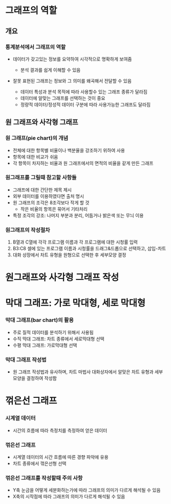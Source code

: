 # 그래프의 역할
## 개요
### 통계분석에서 그래프의 역할
- 데이터가 갖고있는 정보를 요약하여 시각적으로 명확하게 보여줌
  - 분석 결과를 쉽게 이해할 수 있음

- 잘못 표현된 그래프는 정보와 그 의미를 왜곡해서 전달할 수 있음
  - 데이터 특성과 분석 목적에 따라 사용할수 있는 그래프 종류가 달라짐
  - 데이터에 알맞는 그래프를 선택하는 것이 중요
  - 정량적 데이터/정성적 데이터 구분에 따라 사용가능한 그래프도 달라짐

## 원 그래프와 사각형 그래프
### 원 그래프(pie chart)의 개념
- 전체에 대한 항목별 비율이나 백분율을 강조하기 위하여 사용
- 항목에 대한 비교가 쉬움
- 각 항목이 차지하는 비율과 원 그래프에서의 면적의 비율을 같게 만든 그래프

### 원그래프를 그릴때 참고할 사항들
- 그래프에 대한 간단한 제목 제시
- 외부 데이터를 이용하였다면 출처 명시
- 원 그래프의 조각은 8조각보다 작게 할 것
  - 작은 비율의 항목은 묶어서 기타처리
- 특정 조각의 강조: 나머지 부분과 분리, 어둡거나 밝은색 또는 무늬 이용

### 원그래프의 작성절차
1. B열과 C열에 각각 프로그램 이름과 각 프로그램에 대한 시청률 입력
2. B3:C8 셀에 있는 프로그램 이름과 시청률을 드래그&드롭으로 선택하고, 삽입-차트
3. 대화 상장에서 차트 유형을 원형으로 선택한 후 세부모양 결정

# 원그래프와 사각형 그래프 작성


# 막대 그래프: 가로 막대형, 세로 막대형
### 막대 그래프(bar chart)의 활용
- 주로 질적 데이터를 분석하기 위해서 사용됨
- 수직 막대 그래프: 차트 종류에서 세로막대형 선택
- 수평 막대 그래프: 가로막대형 선택

### 막대 그래프 작성법
- 원 그래프 작성법과 유사하며, 차트 마법사 대화상자에서 알맞은 차트 유형과 세부 모양을 결정하여 작성함

# 꺾은선 그래프
### 시계열 데이터
- 시간의 흐름에 따라 측정치를 측정하여 얻은 데이터

### 꺾은선 그래프
- 시계열 데이터의 시간 흐름에 따른 경향 파악에 유용
- 차트 종류에서 꺾은선형 선택

### 꺾은선 그래프를 작성할때 주의 사항
- Y축 눈금을 어떻게 세분화하는가에 따라 그래프의 의미가 다르게 해석될 수 있음
- X축의 시작점에 따라 그래프의 의미가 다르게 해석될 수 있음
